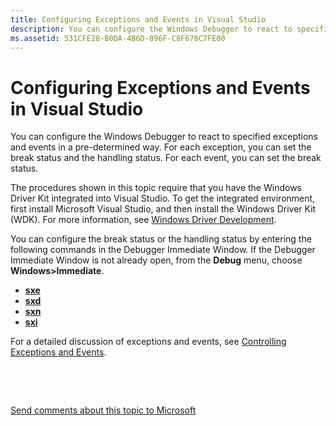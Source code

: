 ```yaml
---
title: Configuring Exceptions and Events in Visual Studio
description: You can configure the Windows Debugger to react to specified exceptions and events in a pre-determined way. For each exception, you can set the break status and the handling status. 
ms.assetid: 531CFE28-B0DA-4B6D-896F-C8F678C7FE00
---
```


# Configuring Exceptions and Events in Visual Studio


You can configure the Windows Debugger to react to specified exceptions and events in a pre-determined way. For each exception, you can set the break status and the handling status. For each event, you can set the break status.

The procedures shown in this topic require that you have the Windows Driver Kit integrated into Visual Studio. To get the integrated environment, first install Microsoft Visual Studio, and then install the Windows Driver Kit (WDK). For more information, see [Windows Driver Development](https://msdn.microsoft.com/library/windows/hardware/ff557573).

You can configure the break status or the handling status by entering the following commands in the Debugger Immediate Window. If the Debugger Immediate Window is not already open, from the **Debug** menu, choose **Windows&gt;Immediate**.

-   [**sxe**](sx--sxd--sxe--sxi--sxn--sxr--sx---set-exceptions-.md)
-   [**sxd**](sx--sxd--sxe--sxi--sxn--sxr--sx---set-exceptions-.md)
-   [**sxn**](sx--sxd--sxe--sxi--sxn--sxr--sx---set-exceptions-.md)
-   [**sxi**](sx--sxd--sxe--sxi--sxn--sxr--sx---set-exceptions-.md)

For a detailed discussion of exceptions and events, see [Controlling Exceptions and Events](controlling-exceptions-and-events.md).

 

 

[Send comments about this topic to Microsoft](mailto:wsddocfb@microsoft.com?subject=Documentation%20feedback%20[debugger\debugger]:%20Configuring%20Exceptions%20and%20Events%20in%20Visual%20Studio%20%20RELEASE:%20%285/15/2017%29&body=%0A%0APRIVACY%20STATEMENT%0A%0AWe%20use%20your%20feedback%20to%20improve%20the%20documentation.%20We%20don't%20use%20your%20email%20address%20for%20any%20other%20purpose,%20and%20we'll%20remove%20your%20email%20address%20from%20our%20system%20after%20the%20issue%20that%20you're%20reporting%20is%20fixed.%20While%20we're%20working%20to%20fix%20this%20issue,%20we%20might%20send%20you%20an%20email%20message%20to%20ask%20for%20more%20info.%20Later,%20we%20might%20also%20send%20you%20an%20email%20message%20to%20let%20you%20know%20that%20we've%20addressed%20your%20feedback.%0A%0AFor%20more%20info%20about%20Microsoft's%20privacy%20policy,%20see%20http://privacy.microsoft.com/default.aspx. "Send comments about this topic to Microsoft")




